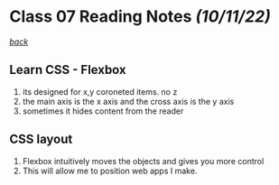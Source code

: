 # Class 07 Reading Notes *(10/11/22)*

[*back*](../README.md)

## Learn CSS - Flexbox

1. its designed for x,y coroneted items. no z
2. the main axis is the x axis and the cross axis is the y axis
3. sometimes it hides content from the reader

## CSS layout

1. Flexbox intuitively moves the objects and gives you more control
2. This will allow me to position web apps I make.
